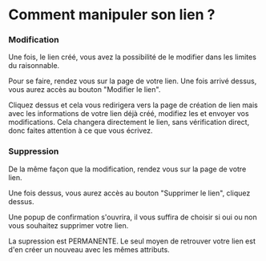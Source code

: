 # Comment manipuler son lien ?

### Modification

Une fois, le lien créé, vous avez la possibilité de le modifier dans les limites du raisonnable.

Pour se faire, rendez vous sur la page de votre lien.
Une fois arrivé dessus, vous aurez accès au bouton "Modifier le lien".

Cliquez dessus et cela vous redirigera vers la page de création de lien mais avec les informations de votre lien déjà créé, modifiez les et envoyer vos modifications.
Cela changera directement le lien, sans vérification direct, donc faites attention à ce que vous écrivez.

### Suppression

De la même façon que la modification, rendez vous sur la page de votre lien.

Une fois dessus, vous aurez accès au bouton "Supprimer le lien", cliquez dessus.

Une popup de confirmation s'ouvrira, il vous suffira de choisir si oui ou non vous souhaitez supprimer votre lien.

La supression est PERMANENTE. Le seul moyen de retrouver votre lien est d'en créer un nouveau avec les mêmes attributs.